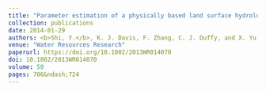 ```yaml
---
title: "Parameter estimation of a physically based land surface hydrologic model using the ensemble Kalman filter: A synthetic experiment"
collection: publications
date: 2014-01-29
authors: <b>Shi, Y.</b>, K. J. Davis, F. Zhang, C. J. Duffy, and X. Yu
venue: "Water Resources Research"
paperurl: https://doi.org/10.1002/2013WR014070
doi: 10.1002/2013WR014070
volume: 50
pages: 706&ndash;724
---
```

